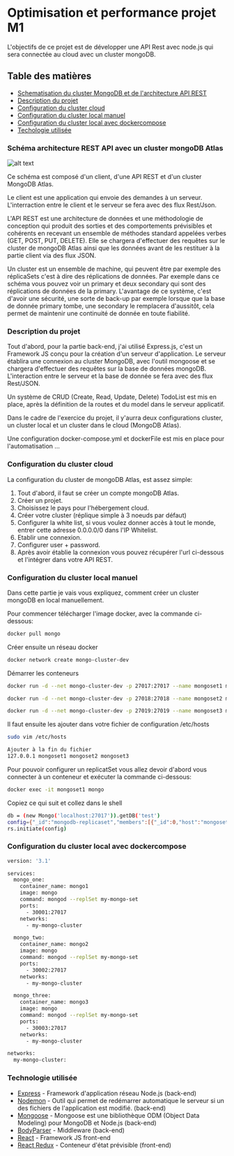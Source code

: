 Optimisation et performance projet M1
===================
L'objectifs de ce projet est de développer une API Rest avec node.js qui sera connectée au cloud avec un cluster mongoDB.

## Table des matières

- [Schematisation du cluster MongoDB et de l'architecture API REST](#architecture-technique)
- [Description du projet](#description-du-projet)
- [Configuration du cluster cloud](#configuration-du-cluster-cloud)
- [Configuration du cluster local manuel](#configuration-du-cluster-local-manuel)
- [Configuration du cluster local avec dockercompose](#configuration-du-cluster-local-avec-dockercompose)
- [Techologie utilisée](#technologie-utilisée)


### Schéma architecture REST API avec un cluster mongoDB Atlas
![alt text](https://github.com/davidle93/mds_m1_le_david_optimperf/blob/master/sch%C3%A9ma/Architecture%20REST%20avec%20un%20cluster%20mongoDB.jpg)

Ce schéma est composé d'un client, d'une API REST et d'un cluster MongoDB Atlas.

Le client est une application qui envoie des demandes à un serveur. L'interraction entre le client et le serveur se fera avec des flux Rest/Json.

L'API REST est une architecture de données et une méthodologie de conception qui produit des sorties et des comportements prévisibles et cohérents en recevant un ensemble de méthodes standard appelées verbes (GET, POST, PUT, DELETE). Elle se chargera d'effectuer des requêtes sur le cluster de mongoDB Atlas ainsi que les données avant de les restituer à la partie client via des flux JSON.

Un cluster est un ensemble de machine, qui peuvent être par exemple des réplicaSets c'est à dire des réplications de données. Par exemple dans ce schéma vous pouvez voir un primary et deux secondary qui sont des réplications de données de la primary. L'avantage de ce système, c'est d'avoir une sécurité, une sorte de back-up par exemple lorsque que la base de donnée primary tombe, une secondary le remplacera d'aussitôt, cela permet de maintenir une continuité de donnée en toute fiabilité.


### Description du projet
Tout d'abord, pour la partie back-end, j'ai utilisé Express.js, c'est un Framework JS conçu pour la création d'un serveur d'application. Le serveur établira une connexion au cluster MongoDB, avec l'outil mongoose et se chargera d'effectuer des requêtes sur la base de données mongoDB. L'interaction entre le serveur et la base de donnée se fera avec des flux Rest/JSON.

Un système de CRUD (Create, Read, Update, Delete) TodoList est mis en place, après la définition de la routes et du model dans le serveur applicatif.

Dans le cadre de l'exercice du projet, il y'aurra deux configurations cluster, un cluster local et un cluster dans le cloud (MongoDB Atlas).

Une configuration docker-compose.yml et dockerFile est mis en place pour l'automatisation ...
### Configuration du cluster cloud

La configuration du cluster de mongoDB Atlas, est assez simple:
1) Tout d'abord, il faut se créer un compte mongoDB Atlas.
2) Créer un projet.
3) Choisissez le pays pour l'hébergement cloud.
4) Créer votre cluster (réplique simple à 3 noeuds par défaut)
5) Configurer la white list, si vous voulez donner accès à tout le monde, entrer cette adresse 0.0.0.0/0 dans l'IP Whitelist.
6) Etablir une connexion.
7) Configurer user + password.
8) Après avoir établie la connexion vous pouvez récupérer l'url ci-dessous et l'intégrer dans votre API REST.

### Configuration du cluster local manuel

Dans cette partie je vais vous expliquez, comment créer un cluster mongoDB en local manuellement.

Pour commencer télécharger l'image docker, avec la commande ci-dessous:
```sh
docker pull mongo
```

Créer ensuite un réseau docker
```sh
docker network create mongo-cluster-dev
```

Démarrer les conteneurs
```sh
docker run -d --net mongo-cluster-dev -p 27017:27017 --name mongoset1 mongo:4 mongod --replSet mongodb-replicaset --port 27017
```

```sh
docker run -d --net mongo-cluster-dev -p 27018:27018 --name mongoset2 mongo:4 mongod --replSet mongodb-replicaset --port 27018
```

```sh
docker run -d --net mongo-cluster-dev -p 27019:27019 --name mongoset3 mongo:4 mongod --replSet mongodb-replicaset --port 27019
```


Il faut ensuite les ajouter dans votre fichier de configuration /etc/hosts
```sh
sudo vim /etc/hosts

Ajouter à la fin du fichier
127.0.0.1 mongoset1 mongoset2 mongoset3
```

Pour pouvoir configurer un replicatSet vous allez devoir d'abord vous connecter à un conteneur et exécuter la commande ci-dessous:
```sh
docker exec -it mongoset1 mongo
```

Copiez ce qui suit et collez dans le shell
```sh
db = (new Mongo('localhost:27017')).getDB('test')
config={"_id":"mongodb-replicaset","members":[{"_id":0,"host":"mongoset1:27017"},{"_id":1,"host":"mongoset2:27018"},{"_id":2,"host":"mongoset3:27019"}]}
rs.initiate(config)
```
### Configuration du cluster local avec dockercompose

```bash
version: '3.1'

services:
  mongo_one:
    container_name: mongo1
    image: mongo
    command: mongod --replSet my-mongo-set
    ports:
      - 30001:27017
    networks:
      - my-mongo-cluster

  mongo_two:
    container_name: mongo2
    image: mongo
    command: mongod --replSet my-mongo-set
    ports:
      - 30002:27017
    networks:
      - my-mongo-cluster

  mongo_three:
    container_name: mongo3
    image: mongo
    command: mongod --replSet my-mongo-set
    ports:
      - 30003:27017
    networks:
      - my-mongo-cluster

networks:
  my-mongo-cluster:
```



### Technologie utilisée

* [Express](https://www.npmjs.com/package/express) - Framework d'application réseau Node.js (back-end)
* [Nodemon](https://www.npmjs.com/package/nodemon) - Outil qui permet de redémarrer automatique le serveur si un des fichiers de l'application est modifié. (back-end)
* [Mongoose](https://www.npmjs.com/package/mongoose) - Mongoose est une bibliothèque ODM (Object Data Modeling) pour MongoDB et Node.js (back-end)
* [BodyParser](https://www.npmjs.com/package/body-parsers) - Middleware (back-end)
* [React](https://www.npmjs.com/package/body-parsers) - Framework JS front-end
* [React Redux](https://www.npmjs.com/package/body-parsers) - Conteneur d'état prévisible (front-end)

